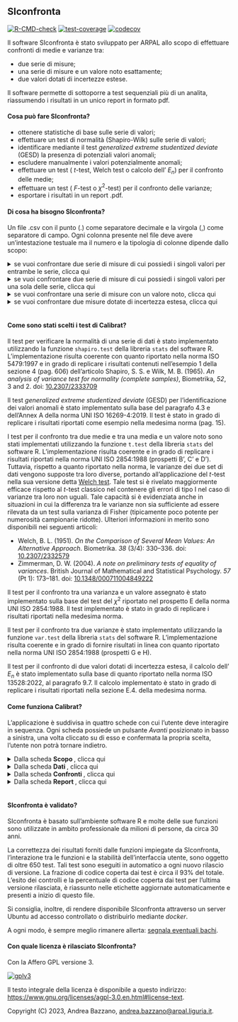 ## SIconfronta

<!-- badges: start -->

[![R-CMD-check](https://github.com/andreabz/SIconfronta/actions/workflows/check-standard.yaml/badge.svg)](https://github.com/andreabz/SIconfronta/actions/workflows/check-standard.yaml)
[![test-coverage](https://github.com/andreabz/SIconfronta/actions/workflows/test-coverage.yaml/badge.svg)](https://github.com/andreabz/SIconfronta/actions/workflows/test-coverage.yaml)
[![codecov](https://codecov.io/gh/andreabz/SIconfronta/branch/master/graph/badge.svg?token=XLFI6Z4IBG)](https://codecov.io/gh/andreabz/SIconfronta)
<!-- badges: end -->

Il software SIconfronta è stato sviluppato per ARPAL allo scopo di
effettuare confronti di medie e varianze tra:

- due serie di misure;
- una serie di misure e un valore noto esattamente;
- due valori dotati di incertezze estese.

Il software permette di sottoporre a test sequenziali più di un analita,
riassumendo i risultati in un unico report in formato pdf.

#### Cosa può fare SIconfronta?

- ottenere statistiche di base sulle serie di valori;
- effettuare un test di normalità (Shapiro-Wilk) sulle serie di valori;
- identificare mediante il test *generalized extreme studentized
  deviate* (GESD) la presenza di potenziali valori anomali;
- escludere manualmente i valori potenzialmente anomali;
- effettuare un test ( $t$-test, Welch test o calcolo dell’ $E_n$) per
  il confronto delle medie;
- effettuare un test ( $F$-test o $\chi^2$-test) per il confronto delle
  varianze;
- esportare i risultati in un report .pdf.

#### Di cosa ha bisogno SIconfronta?

Un file .csv con il punto (.) come separatore decimale e la virgola (,)
come separatore di campo. Ogni colonna presente nel file deve avere
un’intestazione testuale ma il numero e la tipologia di colonne dipende
dallo scopo:

<details>
<summary>
se vuoi confrontare due serie di misure di cui possiedi i singoli valori
per entrambe le serie, clicca qui
</summary>

Ti servirà organizzare il file con:

- una colonna testuale con i nomi degli analiti di interesse;
- una colonna testuale con due soli valori, di modo da permettere
  l’identificazione del gruppo di appartenenza dei singoli valori;
- una colonna numerica con i valori delle misure.

Ognuna delle due serie potrà avere da un minimo di 5 a un massimo di 30
valori per ogni coppia formata dall’identificativo dell’analita e del
gruppo

</details>
<details>
<summary>
se vuoi confrontare due serie di misure di cui possiedi i singoli valori
per una sola delle serie, clicca qui
</summary>

Ti servirà organizzare il file con: \* una colonna testuale con i nomi
degli analiti di interesse; \* una colonna testuale con il nome del
gruppo di appartenenza dei valori; \* una colonna numerica con i valori
delle misure.

Inoltre, nel corso dell’esecuzione dei test, per la serie di misure per
cui non si dispongono i singoli valori, si dovranno inserire:

- il nome del gruppo;
- il valore della media;
- il valore di deviazione standard;
- la numerosità.

La serie per cui sono disponibili le singole misure, potrà avere da un
minimo di 5 a un massimo di 30 valori per ogni coppia formata
dall’identificativo dell’analita e del gruppo.

</details>
<details>
<summary>
se vuoi confrontare una serie di misure con un valore noto, clicca qui
</summary>

Ti servirà organizzare il file con:

- una colonna testuale con i nomi degli analiti di interesse;
- una colonna testuale con il nome del gruppo di appartenenza dei valori
  disponibili;
- una colonna numerica con i valori delle misure.

Inoltre, nel corso dell’esecuzione dei test si dovranno inserire:

- il nome da assegnare al valore noto;
- il valore noto con cui operare il confronto.

La serie di misure potrà avere da un minimo di 5 a un massimo di 30
valori per ogni coppia formata dall’identificativo dell’analita e del
gruppo.

</details>
<details>
<summary>
se vuoi confrontare due misure dotate di incertezza estesa, clicca qui
</summary>

Ti servirà organizzare il file con:

- una colonna testuale con i nomi degli analiti di interesse;
- una colonna testuale con il nome del gruppo di appartenenza dei valori
  disponibili;
- una colonna numerica con i valori delle misure;
- una colonna numerica con i valori delle incertezze estese delle
  misure.

Può essere presente solo un valore per ogni coppia formata
dall’identificativo dell’analita e del gruppo

</details>

<br>

#### Come sono stati scelti i test di Calibrat?

Il test per verificare la normalità di una serie di dati è stato
implementato utilizzando la funzione `shapiro.test` della libreria
`stats` del software R. L’implementazione risulta coerente con quanto
riportato nella norma ISO 5479:1997 e in grado di replicare i risultati
contenuti nell’esempio 1 della sezione 4 (pag. 606) dell’articolo
Shapiro, S. S. e Wilk, M. B. (1965). *An analysis of variance test for
normality (complete samples)*, Biometrika, *52*, 3 and 2. doi:
[10.2307/2333709](https://doi.org/10.2307/2333709)

Il test *generalized extreme studentized deviate* (GESD) per
l’identificazione dei valori anomali è stato implementato sulla base del
paragrafo 4.3 e dell’Annex A della norma UNI ISO 16269-4:2019. Il test è
stato in grado di replicare i risultati riportati come esempio nella
medesima norma (pag. 15).

I test per il confronto tra due medie e tra una media e un valore noto
sono stati implementati utilizzando la funzione `t.test` della libreria
`stats` del software R. L’implementazione risulta coerente e in grado di
replicare i risultati riportati nella norma UNI ISO 2854:1988 (prospetti
B’, C’ e D’). Tuttavia, rispetto a quanto riportato nella norma, le
varianze dei due set di dati vengono supposte tra loro diverse, portando
all’applicazione del *t*-test nella sua versione detta [Welch
test](https://en.wikipedia.org/wiki/Welch%27s_t-test). Tale test si è
rivelato maggiormente efficace rispetto al *t*-test classico nel
contenere gli errori di tipo I nel caso di varianze tra loro non uguali.
Tale capacità si è evidenziata anche in situazioni in cui la differenza
tra le varianze non sia sufficiente ad essere rilevata da un test sulla
varianza di Fisher (tipicamente poco potente per numerosità campionarie
ridotte). Ulteriori informazioni in merito sono disponibili nei seguenti
articoli:

- Welch, B. L. (1951). *On the Comparison of Several Mean Values: An
  Alternative Approach*. Biometrika. *38* (3/4): 330–336. doi:
  [10.2307/2332579](https://doi.org/10.2307%2F2332579)
- Zimmerman, D. W. (2004). *A note on preliminary tests of equality of
  variances*. British Journal of Mathematical and Statistical
  Psychology. *57* (Pt 1): 173–181. doi:
  [10.1348/000711004849222](https://doi.org/10.1348%2F000711004849222)

Il test per il confronto tra una varianza e un valore assegnato è stato
implementato sulla base del test del $\chi^2$ riportato nel prospetto E
della norma UNI ISO 2854:1988. Il test implementato è stato in grado di
replicare i risultati riportati nella medesima norma.

Il test per il confronto tra due varianze è stato implementato
utilizzando la funzione `var.test` della libreria `stats` del software
R. L’implementazione risulta coerente e in grado di fornire risultati in
linea con quanto riportato nella norma UNI ISO 2854:1988 (prospetti G e
H).

Il test per il confronto di due valori dotati di incertezza estesa, il
calcolo dell’ $E_n$ è stato implementato sulla base di quanto riportato
nella norma ISO 13528:2022, al paragrafo 9.7. Il calcolo implementato è
stato in grado di replicare i risultati riportati nella sezione E.4.
della medesima norma.

#### Come funziona Calibrat?

L’applicazione è suddivisa in quattro schede con cui l’utente deve
interagire in sequenza. Ogni scheda possiede un pulsante *Avanti*
posizionato in basso a sinistra, una volta cliccato su di esso e
confermata la propria scelta, l’utente non potrà tornare indietro.

<details>
<summary>
Dalla scheda <b> Scopo </b>, clicca qui
</summary>

1.  selezionare una delle opzioni disponibili;
2.  leggere le istruzioni nella parte a destra dello schermo;
3.  cliccare su *Avanti* e confermare la propria scelta.

</details>
<details>
<summary>
Dalla scheda <b> Dati </b>, clicca qui
</summary>

1.  leggere le istruzioni nella parte destra dello schermo;
2.  caricare il file .csv;
3.  controllare e selezionare le variabili di interesse nei menù a
    tendina;
4.  cliccare su *Avanti* e confermare la propria scelta.

</details>
<details>
<summary>
Dalla scheda <b> Confronti </b>, clicca qui
</summary>

1.  leggere le istruzioni nella parte a destra dello schermo;
2.  selezionare il parametro di interesse;
3.  digitare le unità di misura;
4.  digitare le eventuali altre informazioni richieste e, se presente,
    cliccare *Calcola*;
5.  specificare l’ipotesi alternativa per i test e il loro livello di
    confidenza;
6.  visualizzare il grafici e le statistiche di base;
7.  eventualmente rimuovere dei punti cliccando su di essi;
8.  visualizzare gli esiti dei test spostandosi tra le schede nella
    parte destra dello schermo;
9.  cliccare su *Salva* per salvare il risultato;
10. ripetere i punti dal 2. al 9. per tutti gli analiti di interesse;
11. cliccare su *Avanti* e confermare la propria scelta.

Nel caso si voglia modificare un risultato già salvato:

1.  accedere al menù a tendina in alto;
2.  selezionare il parametro di interesse;
3.  cliccare su *Cancella*;
4.  fare le modifiche volute;
5.  cliccare su *Salva*;
6.  seguire i punti 10. e 11. dell’elenco puntato precedente.

</details>
<details>
<summary>
Dalla scheda <b> Report </b>, clicca qui
</summary>

1.  completare i campi con le informazioni accessorie;
2.  selezionare le sezioni da includere nel report;
3.  cliccare su *Crea il report*;
4.  aspettare che il file .pdf compaia tra i file scaricati.

</details>

<br>

#### SIconfronta è validato?

SIconfronta è basato sull’ambiente software R e molte delle sue funzioni
sono utilizzate in ambito professionale da milioni di persone, da circa
30 anni.

La correttezza dei risultati forniti dalle funzioni impiegate da
SIconfronta, l’interazione tra le funzioni e la stabilità
dell’interfaccia utente, sono oggetto di oltre 650 test. Tali test sono
eseguiti in automatico a ogni nuovo rilascio di versione. La frazione di
codice coperta dai test è circa il 93% del totale. L’esito dei controlli
e la percentuale di codice coperta dai test per l’ultima versione
rilasciata, è riassunto nelle etichette aggiornate automaticamente e
presenti a inizio di questo file.

Si consiglia, inoltre, di rendere disponibile SIconfronta attraverso un
server Ubuntu ad accesso controllato o distribuirlo mediante *docker*.

A ogni modo, è sempre meglio rimanere allerta: [segnala eventuali
bachi](mailto:andrea.bazzano@arpal.liguria.it).

#### Con quale licenza è rilasciato SIconfronta?

Con la Affero GPL versione 3.

[![gplv3](https://www.gnu.org/graphics/agplv3-with-text-100x42.png)](https://www.gnu.org/graphics/agplv3-with-text-100x42.png)

Il testo integrale della licenza è disponibile a questo indirizzo:
<https://www.gnu.org/licenses/agpl-3.0.en.html#license-text>.

Copyright (C) 2023, Andrea Bazzano, <andrea.bazzano@arpal.liguria.it>.
